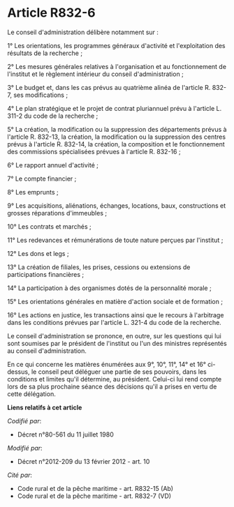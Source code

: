 # Article R832-6

Le conseil d'administration délibère notamment sur : 

1° Les orientations, les programmes généraux d'activité et l'exploitation des résultats de la recherche ; 

2° Les mesures générales relatives à l'organisation et au fonctionnement de l'institut et le règlement intérieur du conseil
d'administration ; 

3° Le budget et, dans les cas prévus au quatrième alinéa de l'article R. 832-7, ses modifications ; 

4° Le plan stratégique et le projet de contrat pluriannuel prévu à l'article L. 311-2 du code de la recherche ; 

5° La création, la modification ou la suppression des départements prévus à l'article R. 832-13, la création, la modification
ou la suppression des centres prévus à l'article R. 832-14, la création, la composition et le fonctionnement des commissions
spécialisées prévues à l'article R. 832-16 ; 

6° Le rapport annuel d'activité ; 

7° Le compte financier ; 

8° Les emprunts ; 

9° Les acquisitions, aliénations, échanges, locations, baux, constructions et grosses réparations d'immeubles ; 

10° Les contrats et marchés ; 

11° Les redevances et rémunérations de toute nature perçues par l'institut ; 

12° Les dons et legs ; 

13° La création de filiales, les prises, cessions ou extensions de participations financières ; 

14° La participation à des organismes dotés de la personnalité morale ; 

15° Les orientations générales en matière d'action sociale et de formation ; 

16° Les actions en justice, les transactions ainsi que le recours à l'arbitrage dans les conditions prévues par l'article L.
321-4 du code de la recherche. 

Le conseil d'administration se prononce, en outre, sur les questions qui lui sont soumises par le président de l'institut ou
l'un des ministres représentés au conseil d'administration. 

En ce qui concerne les matières énumérées aux 9°, 10°, 11°, 14° et 16° ci-dessus, le conseil peut déléguer une partie de ses
pouvoirs, dans les conditions et limites qu'il détermine, au président. Celui-ci lui rend compte lors de sa plus prochaine
séance des décisions qu'il a prises en vertu de cette délégation.

**Liens relatifs à cet article**

_Codifié par_:

  - Décret n°80-561 du 11 juillet 1980

_Modifié par_:

  - Décret n°2012-209 du 13 février 2012 - art. 10

_Cité par_:

  - Code rural et de la pêche maritime - art. R832-15 (Ab)
  - Code rural et de la pêche maritime - art. R832-7 (VD)
